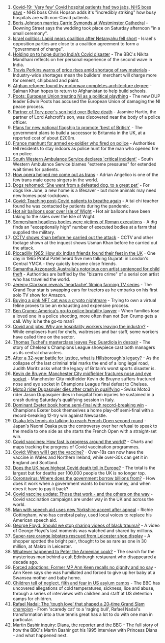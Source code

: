 1. [Covid-19: 'Very few' Covid hospital patients had two jabs, NHS boss says](https://www.bbc.co.uk/news/uk-57294438) - NHS boss Chris Hopson adds it's "incredibly striking" how busy hospitals are with non-Covid patients.
2. [Boris Johnson marries Carrie Symonds at Westminster Cathedral](https://www.bbc.co.uk/news/uk-57296472) - Downing Street says the wedding took place on Saturday afternoon "in a small ceremony".
3. [Israel politics: Lapid nears coalition after Netanyahu fell short](https://www.bbc.co.uk/news/world-latin-america-57298509) - Israel's opposition parties are close to a coalition agreement to form a "government of change".
4. [Holding on to hope during India’s Covid disaster](https://www.bbc.co.uk/news/world-asia-india-57286411) - The BBC's Nikita Mandhani reflects on her personal experience of the second wave in India.
5. [Travis Perkins warns of price rises amid shortage of raw materials](https://www.bbc.co.uk/news/business-57299350) - Industry-wide shortages mean the builders' merchant will charge more for cement, chipboard and paint.
6. [Afghan refugee found by motorway completes architecture degree](https://www.bbc.co.uk/news/uk-england-leicestershire-57284728) - Salman Khan hopes to return to Afghanistan to help build schools.
7. [Poots: European Union treating NI as a political plaything](https://www.bbc.co.uk/news/uk-northern-ireland-57299360) - The new DUP leader Edwin Poots has accused the European Union of damaging the NI peace process.
8. [Partner of Tory peer's son held over Belize death](https://www.bbc.co.uk/news/world-latin-america-57298507) - Jasmine Hartin, the partner of Lord Ashcroft's son, was discovered near the body of a police officer.
9. [Plans for new national flagship to promote 'best of British'](https://www.bbc.co.uk/news/uk-57293882) - The government plans to build a successor to Britannia in the UK, at a reported cost of about £200m.
10. [France manhunt for armed ex-soldier who fired on police](https://www.bbc.co.uk/news/world-europe-57299850) - Authorities tell residents to stay indoors as police hunt for the man who opened fire on police.
11. [South Western Ambulance Service declares 'critical incident'](https://www.bbc.co.uk/news/uk-england-57298467) - South Western Ambulance Service blames "extreme pressures" for extended wait times for patients.
12. [How opera helped me come out as trans](https://www.bbc.co.uk/news/uk-57275103) - Adrian Angelico is one of the few trans male opera singers in the world.
13. [Dogs rehomed: ‘She went from a defeated dog, to a great pet’](https://www.bbc.co.uk/news/uk-northern-ireland-57200393) - For dogs like June, a new home is a lifesaver - but more animals may need new homes post-lockdown.
14. [Covid: Teaching post-Covid patients to breathe again](https://www.bbc.co.uk/news/uk-england-derbyshire-57185704) - A tai chi teacher found he was contacted by patients during the pandemic.
15. [Hot air balloons soar over Isle of Wight](https://www.bbc.co.uk/news/uk-england-hampshire-57299288) - Hot air balloons have been taking to the skies over the Isle of Wight.
16. [Somersham headless bodies were victims of Roman executions](https://www.bbc.co.uk/news/uk-england-cambridgeshire-57189875) - A dig finds an "exceptionally high" number of executed bodies at a farm that supplied the military.
17. [CCTV shows Khan before he carried out the attack](https://www.bbc.co.uk/news/uk-57283303) - CCTV and other footage shown at the inquest shows Usman Khan before he carried out the attack.
18. [Piccadilly 1965: How six Indian friends found their feet in the UK](https://www.bbc.co.uk/news/stories-57285369) - One day in 1965 Praful Patel heard five men talking Gujarati in London's Central YMCA - they quickly became close friends.
19. [Samantha Azzopardi: Australia's notorious con artist sentenced for child theft](https://www.bbc.co.uk/news/world-australia-57284621) - Authorities are baffled by the "bizarre crime" of a serial con artist who has travelled the world.
20. [Jeremy Clarkson reveals 'heartache' filming farming TV series](https://www.bbc.co.uk/news/entertainment-arts-57101577) - The Grand Tour star is swapping cars for tractors as he embarks on his first solo TV show for Amazon.
21. [Buying a pink NFT cat was a crypto nightmare](https://www.bbc.co.uk/news/technology-57273904) - Trying to own a virtual feline proves to be an exhausting and expensive process.
22. [Ben Crump: America's go-to police brutality lawyer](https://www.bbc.co.uk/news/world-us-canada-57038162) - When families lose a loved one in a police shooting, more often than not Ben Crump gets a call. Why is he the go-to man?
23. [Covid and jobs: Why are hospitality workers leaving the industry?](https://www.bbc.co.uk/news/uk-wales-57241370) - While employers hunt for chefs, waitresses and bar staff, some workers have called time on the sector.
24. [Thomas Tuchel's masterclass leaves Pep Guardiola in despair](https://www.bbc.co.uk/sport/football/57296303) - The story of Chelsea's Champions League showpiece cast both managers as its central characters.
25. [After a 32-year battle for justice, what is Hillsborough's legacy?](https://www.bbc.co.uk/news/uk-57281398) - As the collapse of the last criminal trial marks the end of a long legal road, Judith Moritz asks what the legacy of Britain’s worst sports disaster is.
26. [Kevin de Bruyne: Manchester City midfielder fractures nose and eye socket](https://www.bbc.co.uk/sport/football/57299661) - Manchester City midfielder Kevin de Bruyne suffers fractured nose and eye socket in Champions League final defeat to Chelsea.
27. [Moto3 rider Dupasquier dies after crash in qualifying](https://www.bbc.co.uk/sport/motorsport/57299713) - Swiss Moto3 rider Jason Dupasquier dies in hospital from injuries he sustained in a crash during Saturday's qualifying session in Italy.
28. [Dominant Exeter book home semi-final with record-breaking win](https://www.bbc.co.uk/sport/rugby-union/57244367) - Champions Exeter book themselves a home play-off semi-final with a record-breaking 12-try win against Newcastle.
29. [Osaka lets tennis do talking to reach French Open second round](https://www.bbc.co.uk/sport/tennis/57290172) - Japan's Naomi Osaka puts the controversy over her refusal to speak to the media to one side as she starts the French Open with a straight-set win.
30. [Covid vaccines: How fast is progress around the world?](https://www.bbc.co.uk/news/world-56237778) - Charts and maps tracking the progress of Covid vaccination programmes.
31. [Covid: When will I get the vaccine?](https://www.bbc.co.uk/news/health-55045639) - Over-18s can now have the vaccine in Wales and Northern Ireland, while over-30s can get it in England and Scotland.
32. [Does the UK have highest Covid death toll in Europe?](https://www.bbc.co.uk/news/57268471) - The total is the largest but for deaths per 100,000 people the UK is no longer top.
33. [Coronavirus: Where does the government borrow billions from?](https://www.bbc.co.uk/news/business-50504151) - How does it work when a government wants to borrow money, and when does it have to pay it back?
34. [Covid vaccine update: Those that work - and the others on the way](https://www.bbc.co.uk/news/health-51665497) - Covid vaccination campaigns are under way in the UK and across the world.
35. [Man with speech aid uses new Yorkshire accent after appeal](https://www.bbc.co.uk/news/uk-england-humber-57274521) - Richie Cottingham, who has cerebral palsy, used local voices to replace his American speech aid.
36. [George Floyd: Should we stop sharing videos of black trauma?](https://www.bbc.co.uk/news/newsbeat-57229705) - A video of George Floyd's last moments was watched and shared by millions.
37. [Super-rare orange lobsters rescued from Leicester shop display](https://www.bbc.co.uk/news/uk-england-leicestershire-57283428) - A shopper spotted the bright pair, thought to be as rare as one in 30 million, at Makro in Leicester.
38. [Whatever happened to Peter the Armenian cook?](https://www.bbc.co.uk/news/uk-scotland-57200613) - The search for the mysterious man behind a cult Edinburgh restaurant who disappeared a decade ago.
39. [Forced adoptions: Former MP Ann Keen recalls no dignity and no say](https://www.bbc.co.uk/news/uk-wales-57251782) - Ann Keen says she was humiliated and forced to give up her baby at a Swansea mother and baby home.
40. [Children tell of neglect, filth and fear in US asylum camps](https://www.bbc.co.uk/news/world-us-canada-57149721) - The BBC has uncovered allegations of cold temperatures, sickness, lice and abuse, through a series of interviews with children and staff at US detention camps for children.
41. [Rafael Nadal: The 'tough love' that shaped a 20-time Grand Slam champion](https://www.bbc.co.uk/sport/tennis/56090941) - From 'scaredy cat' to a 'raging bull', Rafael Nadal's transformation into a true tennis great has a lot to do with one man in particular.
42. [Martin Bashir inquiry: Diana, the reporter and the BBC](https://www.bbc.co.uk/news/uk-56680229) - The full story of how the BBC's Martin Bashir got his 1995 interview with Princess Diana - and what happened next.
